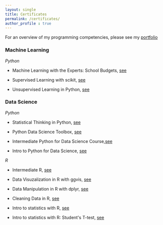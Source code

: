 ```yaml
---
layout: single
title: Certificates
permalink: /certificates/
author_profile : true
---
```

For an overview of my programming competencies, please see my [portfolio](https://github.com/Thijsq/Datacamp/raw/master/Programming%20Portfolio.pdf)

### Machine Learning

*Python*
+ Machine Learning with the Experts: School Budgets, [see](https://github.com/Thijsq/Datacamp/raw/master/Machine%20Learning%20with%20the%20experts:%20School%20budgets.pdf)

+ Supervised Learning with scikit, [see](https://github.com/Thijsq/Datacamp/raw/master/Supervised%20learning%20with%20scikit.pdf)

+ Unsupervised Learning in Python, [see](https://github.com/Thijsq/Datacamp/raw/master/Unsupervised%20Learning%20in%20Python.pdf)

### Data Science

*Python*

+ Statistical Thinking in Python, [see](https://github.com/Thijsq/Datacamp/raw/master/Statistical%20Thinking%20in%20Python%20(Part%201).pdf)

+ Python Data Science Toolbox, [see](https://github.com/Thijsq/Datacamp/raw/master/Python%20Data%20Science%20Toolbox%20(Part%201).pdf)

+ Intermediate Python for Data Science Course,[see](https://github.com/Thijsq/Datacamp/raw/master/Intermediate%20Python.pdf)

+ Intro to Python for Data Science, [see](https://github.com/Thijsq/Datacamp/raw/master/Intro%20Python%20for%20Data%20Science.pdf)

*R*

+ Intermediate R, [see](https://github.com/Thijsq/Datacamp/raw/master/Intermediate%20R.pdf)

+ Data Visuzalization in R with ggvis, [see](https://github.com/Thijsq/Datacamp/raw/master/Data%20Visualization%20in%20R%20with%20ggvis.pdf)

+ Data Manipulation in R with dplyr, [see](https://github.com/Thijsq/Datacamp/raw/master/Data%20Manipulation%20in%20R%20with%20dplyr.pdf)

+ Cleaning Data in R, [see](https://github.com/Thijsq/Datacamp/raw/master/Cleaning%20data%20in%20R.pdf)

+ Intro to statistics with R, [see](https://github.com/Thijsq/Datacamp/raw/master/Intro%20to%20statistics%20with%20R.pdf)

+ Intro to statistics with R: Student's T-test, [see](https://github.com/Thijsq/Datacamp/raw/master/Intro%20R%20statistiscs%20students%20ttest.pdf)
